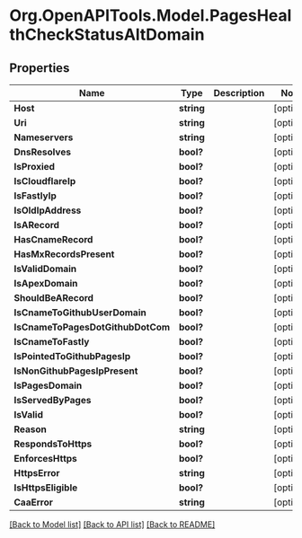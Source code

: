 # Org.OpenAPITools.Model.PagesHealthCheckStatusAltDomain

## Properties

Name | Type | Description | Notes
------------ | ------------- | ------------- | -------------
**Host** | **string** |  | [optional] 
**Uri** | **string** |  | [optional] 
**Nameservers** | **string** |  | [optional] 
**DnsResolves** | **bool?** |  | [optional] 
**IsProxied** | **bool?** |  | [optional] 
**IsCloudflareIp** | **bool?** |  | [optional] 
**IsFastlyIp** | **bool?** |  | [optional] 
**IsOldIpAddress** | **bool?** |  | [optional] 
**IsARecord** | **bool?** |  | [optional] 
**HasCnameRecord** | **bool?** |  | [optional] 
**HasMxRecordsPresent** | **bool?** |  | [optional] 
**IsValidDomain** | **bool?** |  | [optional] 
**IsApexDomain** | **bool?** |  | [optional] 
**ShouldBeARecord** | **bool?** |  | [optional] 
**IsCnameToGithubUserDomain** | **bool?** |  | [optional] 
**IsCnameToPagesDotGithubDotCom** | **bool?** |  | [optional] 
**IsCnameToFastly** | **bool?** |  | [optional] 
**IsPointedToGithubPagesIp** | **bool?** |  | [optional] 
**IsNonGithubPagesIpPresent** | **bool?** |  | [optional] 
**IsPagesDomain** | **bool?** |  | [optional] 
**IsServedByPages** | **bool?** |  | [optional] 
**IsValid** | **bool?** |  | [optional] 
**Reason** | **string** |  | [optional] 
**RespondsToHttps** | **bool?** |  | [optional] 
**EnforcesHttps** | **bool?** |  | [optional] 
**HttpsError** | **string** |  | [optional] 
**IsHttpsEligible** | **bool?** |  | [optional] 
**CaaError** | **string** |  | [optional] 

[[Back to Model list]](../README.md#documentation-for-models) [[Back to API list]](../README.md#documentation-for-api-endpoints) [[Back to README]](../README.md)


